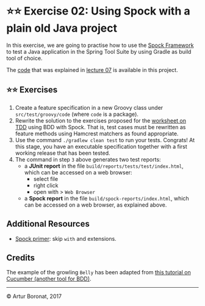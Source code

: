 <link rel='stylesheet' href='web/swiss.css'/>

# :star::star: Exercise 02: Using Spock with a plain old Java project

In this exercise, we are going to practise how to use the [Spock Framework](http://spockframework.org/) to test a Java application in the Spring Tool Suite by using Gradle as build tool of choice.

The [code](src/main/java/labSpock/Belly.java) that was explained in [lecture 07](https://github.com/uol-inf/CO2006-17-18/tree/master/sprint3/#behaviour-driven-development) is available in this project.
				    
## :star::star: Exercises

1. Create a feature specification in a new Groovy class under `src/test/groovy/code` (where `code` is a package). 
2. Rewrite the solution to the exercises proposed for the [worksheet on TDD](https://github.com/uol-inf/CO2006-17-18/blob/master/sprint3/TDD_ex01/readme.md) using BDD with Spock. That is, test cases must be rewritten as feature methods using Hamcrest matchers as found appropriate.
3. Use the command `./gradlew clean test` to run your tests. Congrats! At this stage, you have an executable specification together with a first working release that has been tested. 
4. The command in step `3` above generates two test reports:
    * a **JUnit report** in the file `build/reports/tests/test/index.html`, which can be accessed on a web browser:
      * select file
      * right click
      * open with > `Web Browser`
    * a **Spock report** in the file `build/spock-reports/index.html`, which can be accessed on a web browser, as explained above.


## Additional Resources

* [Spock primer](http://spockframework.org/spock/docs/1.1/spock_primer.html): skip `with` and extensions.

## Credits

The example of the growling `Belly` has been adapted from [this tutorial on Cucumber (another tool for BDD)](http://www.thinkcode.se/blog/2014/05/29/cucumberjvm-hello-world).

***
&copy; Artur Boronat, 2017
